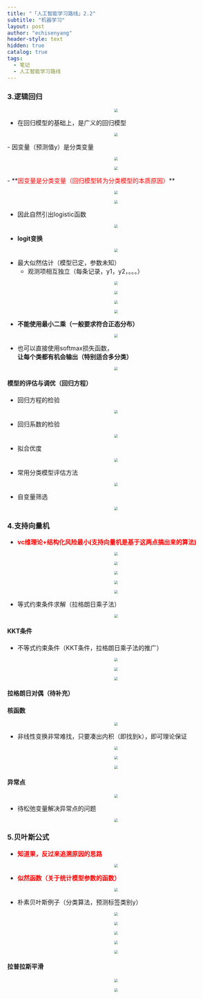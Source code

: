 ```yaml
---
title: "「人工智能学习路线」2.2"
subtitle: "机器学习"
layout: post
author: "echisenyang"
header-style: text
hidden: true
catalog: true
tags:
  - 笔记
  - 人工智能学习路线
---
```





### 3.逻辑回归

<p align="center">
  <img src="https://gitee.com/echisenyang/GiteeForUpicUse/raw/master/uPic/9JooM5.jpg" style="zoom:50%" />
</p>

- 在回归模型的基础上，是广义的回归模型

<p align="center">
  <img src="https://gitee.com/echisenyang/GiteeForUpicUse/raw/master/uPic/FrZrBf.jpg" style="zoom:50%" />
</p>
- 因变量（预测值y）是分类变量


<p align="center">
  <img src="https://gitee.com/echisenyang/GiteeForUpicUse/raw/master/uPic/hThPLp.jpg" style="zoom:50%" />
</p>
<p align="center">
  <img src="https://gitee.com/echisenyang/GiteeForUpicUse/raw/master/uPic/cwkytn.jpg" style="zoom:50%" />
</p>
- **<font color=red>因变量是分类变量（回归模型转为分类模型的本质原因）</font>**


<p align="center">
  <img src="https://gitee.com/echisenyang/GiteeForUpicUse/raw/master/uPic/w925eh.jpg" style="zoom:50%" />
</p>

<p align="center">
  <img src="https://gitee.com/echisenyang/GiteeForUpicUse/raw/master/uPic/audPsH.jpg" style="zoom:50%" />
</p>

- 因此自然引出logistic函数

<p align="center">
  <img src="https://gitee.com/echisenyang/GiteeForUpicUse/raw/master/uPic/gyrefO.jpg" style="zoom:50%" />
</p>

- **logit变换**

<p align="center">
  <img src="https://gitee.com/echisenyang/GiteeForUpicUse/raw/master/uPic/nrKGCK.jpg" style="zoom:50%" />
</p>

- 最大似然估计（模型已定，参数未知）
  - 观测项相互独立（每条记录，y1，y2，。。。）

<p align="center">
  <img src="https://gitee.com/echisenyang/GiteeForUpicUse/raw/master/uPic/cNQ1sc.jpg" style="zoom:50%" />
</p>

<p align="center">
  <img src="https://gitee.com/echisenyang/GiteeForUpicUse/raw/master/uPic/I9O3hj.jpg" style="zoom:50%" />
</p>

<p align="center">
  <img src="https://gitee.com/echisenyang/GiteeForUpicUse/raw/master/uPic/9FcGuK.jpg" style="zoom:50%" />
</p>

<p align="center">
  <img src="https://gitee.com/echisenyang/GiteeForUpicUse/raw/master/uPic/duYT9N.jpg" style="zoom:50%" />
</p>

- **不能使用最小二乘（一般要求符合正态分布）**

<p align="center">
  <img src="https://gitee.com/echisenyang/GiteeForUpicUse/raw/master/uPic/jjBWki.jpg" style="zoom:50%" />
</p>

- 也可以直接使用softmax损失函数，**让每个类都有机会输出（特别适合多分类）**

<p align="center">
  <img src="https://gitee.com/echisenyang/GiteeForUpicUse/raw/master/uPic/FYTkyk.jpg" style="zoom:50%" />
</p>

#### 模型的评估与调优（回归方程）

- 回归方程的检验

<p align="center">
  <img src="https://gitee.com/echisenyang/GiteeForUpicUse/raw/master/uPic/fIFdkh.jpg" style="zoom:50%" />
</p>

- 回归系数的检验

<p align="center">
  <img src="https://gitee.com/echisenyang/GiteeForUpicUse/raw/master/uPic/uUZBgm.jpg" style="zoom:50%" />
</p>

- 拟合优度

<p align="center">
  <img src="https://gitee.com/echisenyang/GiteeForUpicUse/raw/master/uPic/O1UQXy.jpg" style="zoom:50%" />
</p>

- 常用分类模型评估方法

<p align="center">
  <img src="https://gitee.com/echisenyang/GiteeForUpicUse/raw/master/uPic/K3rBoh.jpg" style="zoom:50%" />
</p>

- 自变量筛选

<p align="center">
  <img src="https://gitee.com/echisenyang/GiteeForUpicUse/raw/master/uPic/VlDZJ6.jpg" style="zoom:50%" />
</p>

### 4.支持向量机

- **<font color=red>vc维理论+结构化风险最小(支持向量机是基于这两点搞出来的算法)</font>**

<p align="center">
  <img src="https://gitee.com/echisenyang/GiteeForUpicUse/raw/master/uPic/35oV3h.jpg" style="zoom:50%" />
</p>

<p align="center">
  <img src="https://gitee.com/echisenyang/GiteeForUpicUse/raw/master/uPic/ArVxcL.jpg" style="zoom:50%" />
</p>

<p align="center">
  <img src="https://gitee.com/echisenyang/GiteeForUpicUse/raw/master/uPic/IDMXSo.jpg" style="zoom:50%" />
</p>

<p align="center">
  <img src="https://gitee.com/echisenyang/GiteeForUpicUse/raw/master/uPic/vIFobq.jpg" style="zoom:50%" />
</p>

<p align="center">
  <img src="https://gitee.com/echisenyang/GiteeForUpicUse/raw/master/uPic/OG643a.jpg" style="zoom:50%" />
</p>

- 等式约束条件求解（拉格朗日乘子法）

<p align="center">
  <img src="https://gitee.com/echisenyang/GiteeForUpicUse/raw/master/uPic/uaNAVe.jpg" style="zoom:50%" />
</p>

#### KKT条件

- 不等式约束条件（KKT条件，拉格朗日乘子法的推广）

<p align="center">
  <img src="https://gitee.com/echisenyang/GiteeForUpicUse/raw/master/uPic/LJimYh.jpg" style="zoom:50%" />
</p>

<p align="center">
  <img src="https://gitee.com/echisenyang/GiteeForUpicUse/raw/master/uPic/PXaQx7.jpg" style="zoom:50%" />
</p>

<p align="center">
  <img src="https://gitee.com/echisenyang/GiteeForUpicUse/raw/master/uPic/lPmyUB.jpg" style="zoom:50%" />
</p>

#### 拉格朗日对偶（待补充）

#### 核函数

<p align="center">
  <img src="https://gitee.com/echisenyang/GiteeForUpicUse/raw/master/uPic/fxDxe2.jpg" style="zoom:50%" />
</p>

- 非线性变换非常难找，只要凑出内积（即找到k），即可理论保证

<p align="center">
  <img src="https://gitee.com/echisenyang/GiteeForUpicUse/raw/master/uPic/3Vbn9K.jpg" style="zoom:50%" />
</p>

<p align="center">
  <img src="https://gitee.com/echisenyang/GiteeForUpicUse/raw/master/uPic/8sH0us.jpg" style="zoom:50%" />
</p>

<p align="center">
  <img src="https://gitee.com/echisenyang/GiteeForUpicUse/raw/master/uPic/TOrpp8.jpg" style="zoom:50%" />
</p>

#### 异常点

<p align="center">
  <img src="https://gitee.com/echisenyang/GiteeForUpicUse/raw/master/uPic/86QtmK.jpg" style="zoom:50%" />
</p>

- 待松弛变量解决异常点的问题

<p align="center">
  <img src="https://gitee.com/echisenyang/GiteeForUpicUse/raw/master/uPic/yJXhPX.jpg" style="zoom:50%" />
</p>

### 5.贝叶斯公式

- **<font color=red>知道果，反过来追溯原因的思路</font>**

<p align="center">
  <img src="https://gitee.com/echisenyang/GiteeForUpicUse/raw/master/uPic/FAezwW.jpg" style="zoom:50%" />
</p>

- **<font color=red>似然函数（关于统计模型参数的函数）</font>**

<p align="center">
  <img src="https://gitee.com/echisenyang/GiteeForUpicUse/raw/master/uPic/eUbzBg.jpg" style="zoom:50%" />
</p>

- 朴素贝叶斯例子（分类算法，预测标签类别y）

<p align="center">
  <img src="https://gitee.com/echisenyang/GiteeForUpicUse/raw/master/uPic/7cCsdS.jpg" style="zoom:50%" />
</p>

<p align="center">
  <img src="https://gitee.com/echisenyang/GiteeForUpicUse/raw/master/uPic/Ioy2ci.jpg" style="zoom:50%" />
</p>

<p align="center">
  <img src="https://gitee.com/echisenyang/GiteeForUpicUse/raw/master/uPic/ZYIscI.jpg" style="zoom:50%" />
</p>

<p align="center">
  <img src="https://gitee.com/echisenyang/GiteeForUpicUse/raw/master/uPic/dTf9Uu.jpg" style="zoom:50%" />
</p>

<p align="center">
  <img src="https://gitee.com/echisenyang/GiteeForUpicUse/raw/master/uPic/sDKTTQ.jpg" style="zoom:50%" />
</p>

#### 拉普拉斯平滑

<p align="center">
  <img src="https://gitee.com/echisenyang/GiteeForUpicUse/raw/master/uPic/RjLoxa.jpg" style="zoom:50%" />
</p>

<p align="center">
  <img src="https://gitee.com/echisenyang/GiteeForUpicUse/raw/master/uPic/5IAXdG.jpg" style="zoom:50%" />
</p>













